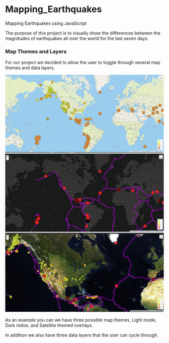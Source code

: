 # Mapping_Earthquakes

Mapping Earthquakes using JavaScript

The purpose of this project is to visually show the differences between the magnitudes of earthquakes all over the world for the last seven days.

### Map Themes and Layers

For our project we decided to allow the user to toggle through several map themes and data layers.

![Light](https://github.com/rulma/Mapping_Earthquakes/blob/5d8a5be523ef11c22a53e3ad9106d393a0303142/LIGHT.PNG)
![Dark](https://github.com/rulma/Mapping_Earthquakes/blob/main/DARk.PNG)
![Out](https://github.com/rulma/Mapping_Earthquakes/blob/main/SAT.PNG)

As an example you can we have three possible map themes, Light mode, Dark mdoe, and Satellite themed overlays. 


In addition we also have three data layers that the user can cycle through.
